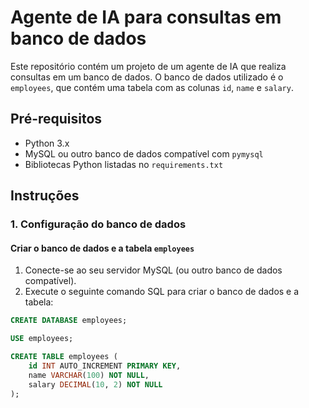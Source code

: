 # Agente de IA para consultas em banco de dados

Este repositório contém um projeto de um agente de IA que realiza consultas em um banco de dados. O banco de dados utilizado é o `employees`, que contém uma tabela com as colunas `id`, `name` e `salary`.

## Pré-requisitos

- Python 3.x
- MySQL ou outro banco de dados compatível com `pymysql`
- Bibliotecas Python listadas no `requirements.txt`

## Instruções

### 1. Configuração do banco de dados

#### Criar o banco de dados e a tabela `employees`

1. Conecte-se ao seu servidor MySQL (ou outro banco de dados compatível).
2. Execute o seguinte comando SQL para criar o banco de dados e a tabela:

```sql
CREATE DATABASE employees;

USE employees;

CREATE TABLE employees (
    id INT AUTO_INCREMENT PRIMARY KEY,
    name VARCHAR(100) NOT NULL,
    salary DECIMAL(10, 2) NOT NULL
);
